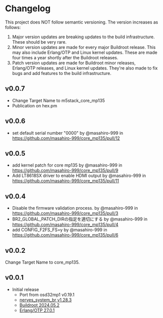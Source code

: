 # Changelog

This project does NOT follow semantic versioning. The version increases as
follows:

1. Major version updates are breaking updates to the build infrastructure.
   These should be very rare.
2. Minor version updates are made for every major Buildroot release. This
   may also include Erlang/OTP and Linux kernel updates. These are made four
   times a year shortly after the Buildroot releases.
3. Patch version updates are made for Buildroot minor releases, Erlang/OTP
   releases, and Linux kernel updates. They're also made to fix bugs and add
   features to the build infrastructure.

## v0.0.7

* Change Target Name to m5stack_core_mp135
* Publication on hex.pm

## v0.0.6

* set default serial number "0000" by @masahiro-999 in https://github.com/masahiro-999/core_mp135/pull/12

## v0.0.5

* add kernel patch for core mp135 by @masahiro-999 in https://github.com/masahiro-999/core_mp135/pull/9
* Add LT8618SX driver to enable HDMI output by @masahiro-999 in https://github.com/masahiro-999/core_mp135/pull/11

## v0.0.4

* Disable the firmware validation process. by @masahiro-999 in https://github.com/masahiro-999/core_mp135/pull/3
* BR2_GLOBAL_PATCH_DIRの指定を適切にする by @masahiro-999 in https://github.com/masahiro-999/core_mp135/pull/4
* add CONFIG_F2FS_FS=y by @masahiro-999 in https://github.com/masahiro-999/core_mp135/pull/6

## v0.0.2

Change Target Name to core_mp135.

## v0.0.1

* Initial release
  * Port from osd32mp1 v0.19.1
  * [nerves_system_br v1.28.3](https://github.com/nerves-project/nerves_system_br/releases/tag/v1.28.3)
  * [Buildroot 2024.05.2](https://lore.kernel.org/buildroot/87zfpfh147.fsf@dell.be.48ers.dk/T/)
  * [Erlang/OTP 27.0.1](https://erlang.org/download/OTP-27.0.1.README)
